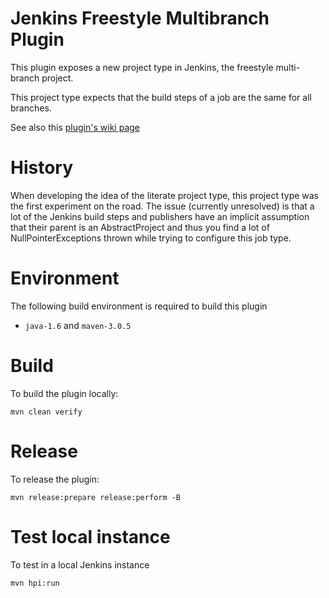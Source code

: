 # Jenkins Freestyle Multibranch Plugin

This plugin exposes a new project type in Jenkins, the freestyle multi-branch project. 

This project type expects that the build steps of a job are the same for all branches.

See also this [plugin's wiki page][wiki]

# History

When developing the idea of the literate project type, this project type was the first experiment on the road.
The issue (currently unresolved) is that a lot of the Jenkins build steps and publishers have an implicit assumption
that their parent is an AbstractProject and thus you find a lot of NullPointerExceptions thrown while trying to 
configure this job type.

# Environment

The following build environment is required to build this plugin

* `java-1.6` and `maven-3.0.5`

# Build

To build the plugin locally:

    mvn clean verify

# Release

To release the plugin:

    mvn release:prepare release:perform -B

# Test local instance

To test in a local Jenkins instance

    mvn hpi:run

  [wiki]: http://wiki.jenkins-ci.org/display/JENKINS/Freestyle+Multibranch+Plugin
